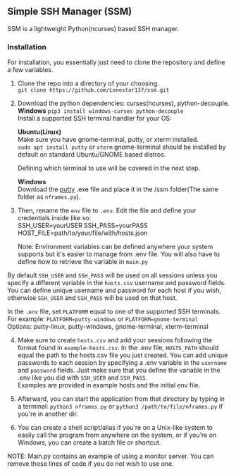 
## Simple SSH Manager (SSM)


SSM is a lightweight Python(ncurses) based SSH manager.

### Installation
For installation, you essentially just need to clone the repository and define a few variables.

1. Clone the repo into a directory of your choosing.  
   `git clone https://github.com/Lonestar137/ssm.git`

2. Download the python dependencies: curses(ncurses), python-decouple.   
   **Windows** 
   `pip3 install windows-curses python-decouple`  
   Install a supported SSH terminal handler for your OS:

   **Ubuntu(Linux)**  
   Make sure you have gnome-terminal, putty, or xterm installed.  
   `sudo apt install putty` or `xterm`
   gnome-terminal should be installed by default on standard Ubuntu/GNOME based distros.

   Defining which terminal to use will be covered in the next step.

   **Windows**  
   Download the [putty](https://www.putty.org/) .exe file and place it in the /ssm folder(The same folder as `nframes.py`).  


3. Then, rename the `env` file to `.env`. Edit the file and define your credentials inside like so:  
    SSH_USER=yourUSER
    SSH_PASS=yourPASS
    HOST_FILE=path/to/your/file/with/hosts.json  

   Note: Environment variables can be defined anywhere your system supports but it's easier to manage from .env file.  You will also have to define how to retrieve the variable in `main.py`


By default `SSH_USER` and `SSH_PASS` will be used on all sessions unless you specify a different variable in the `hosts.csv` username and password fields.  
You can define unique username and password for each host if you wish, otherwise `SSH_USER` and `SSH_PASS` will be used on that host.

In the `.env` file, set `PLATFORM` equal to one of the supported SSH terminals.
For example:  `PLATFORM=putty-windows` or `PLATFORM=gnome-terminal`  
Options:
    putty-linux, putty-windows, gnome-terminal, xterm-terminal

4. Make sure to create `hosts.csv` and add your sessions following the format found in `example-hosts.csv`.  In the .env file, `HOSTS_PATH` should equal the path to the hosts.csv file you just created.  You can add unique passwords to each session by specifying a .env variable in the `username` and `password` fields.  Just make sure that you define the variable in the .env like you did with `SSH_USER` and `SSH_PASS`.  
Examples are provided in example hosts and the initial env file.

5. Afterward, you can start the application from that directory by typing in a terminal:
   `python3 nframes.py` or `python3 /path/to/file/nframes.py` if you're in another dir.

6. You can create a shell script/alias if you're on a Unix-like system to easily call the program from anywhere on the system, or if you're on Windows, you can create a batch file or shortcut.


NOTE: Main.py contains an example of using a monitor server.  You can remove those lines of code if you do not wish to use one.






